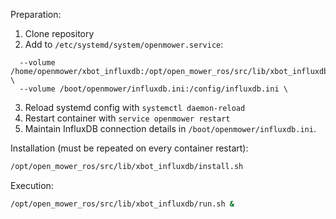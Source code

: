 Preparation:
1. Clone repository
2. Add to `/etc/systemd/system/openmower.service`:
```
  --volume /home/openmower/xbot_influxdb:/opt/open_mower_ros/src/lib/xbot_influxdb \
  --volume /boot/openmower/influxdb.ini:/config/influxdb.ini \
```
3. Reload systemd config with `systemctl daemon-reload`
4. Restart container with `service openmower restart`
5. Maintain InfluxDB connection details in `/boot/openmower/influxdb.ini`.

Installation (must be repeated on every container restart):
```bash
/opt/open_mower_ros/src/lib/xbot_influxdb/install.sh
```


Execution:
```bash
/opt/open_mower_ros/src/lib/xbot_influxdb/run.sh &
```
